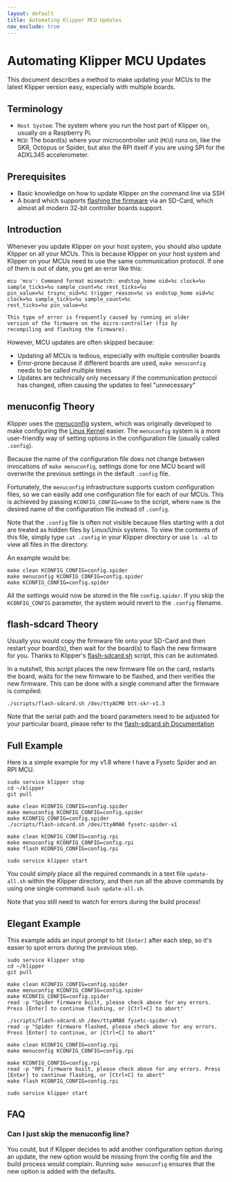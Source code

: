 ```yaml
---
layout: default
title: Automating Klipper MCU Updates
nav_exclude: true
---
```


# Automating Klipper MCU Updates

This document describes a method to make updating your MCUs to the latest Klipper version easy, especially with multiple
boards.

## Terminology

- `Host System`: The system where you run the host part of Klipper on, usually on a Raspberry Pi.
- `MCU`: The board(s) where your microcontroller unit (`MCU`) runs on, like the SKR, Octopus or Spider,
  but also the RPI itself if you are using SPI for the ADXL345 accelerometer.

## Prerequisites

- Basic knowledge on how to update Klipper on the command line via SSH
- A board which supports [flashing the firmware](https://www.klipper3d.org/SDCard_Updates.html) via an SD-Card, which
  almost all modern 32-bit controller boards support.

## Introduction

Whenever you update Klipper on your host system, you should also update Klipper on all your MCUs. This is because
Klipper on your host system and Klipper on your MCUs need to use the same communication protocol. If one of them is out
of date, you get an error like this:

```
mcu 'mcu': Command format mismatch: endstop_home oid=%c clock=%u sample_ticks=%u sample_count=%c rest_ticks=%u
pin_value=%c trsync_oid=%c trigger_reason=%c vs endstop_home oid=%c clock=%u sample_ticks=%u sample_count=%c
rest_ticks=%u pin_value=%c

This type of error is frequently caused by running an older
version of the firmware on the micro-controller (fix by
recompiling and flashing the firmware).
```

However, MCU updates are often skipped because:
- Updating all MCUs is tedious, especially with multiple controller boards
- Error-prone because if different boards are used, `make menuconfig` needs to be called multiple times
- Updates are technically only necessary if the communication protocol has changed, often causing the updates to feel
  "unnecessary"

## menuconfig Theory

Klipper uses the [menuconfig](https://en.wikipedia.org/wiki/Menuconfig) system, which was originally developed to make
configuring the [Linux Kernel](https://en.wikipedia.org/wiki/Linux_kernel) easier. The `menuconfig` system is a more
user-friendly way of setting options in the configuration file (usually called `.config`).

Because the name of the configuration file does not change between invocations of `make menuconfig`, settings done for
one MCU board will overwrite the previous settings in the default `.config` file.

Fortunately, the `menuconfig` infrastructure supports custom configuration files, so we can easily add one configuration
file for each of our MCUs. This is achieved by passing `KCONFIG_CONFIG=name` to the script, where `name` is the desired
name of the configuration file instead of `.config`.

Note that the `.config` file is often not visible because files starting with a dot are treated as hidden files by
Linux/Unix systems. To view the contents of this file, simply type `cat .config` in your Klipper directory or use
`ls -al` to view all files in the directory.

An example would be:

```
make clean KCONFIG_CONFIG=config.spider
make menuconfig KCONFIG_CONFIG=config.spider
make KCONFIG_CONFIG=config.spider
```

All the settings would now be stored in the file `config.spider`. If you skip the `KCONFIG_CONFIG` parameter, the
system would revert to the `.config` filename.

## flash-sdcard Theory

Usually you would copy the firmware file onto your SD-Card and then restart your board(s), then wait for the board(s)
to flash the new firmware for you. Thanks to Klipper's [flash-sdcard.sh](https://www.klipper3d.org/SDCard_Updates.html)
script, this can be automated.

In a nutshell, this script places the new firmware file on the card, restarts the board, waits for the new firmware to
be flashed, and then verifies the new firmware. This can be done with a single command after the firmware is compiled:

`./scripts/flash-sdcard.sh /dev/ttyACM0 btt-skr-v1.3`

Note that the serial path and the board parameters need to be adjusted for your particular board, please refer to the
[flash-sdcard.sh Documentation](https://www.klipper3d.org/SDCard_Updates.html)


## Full Example

Here is a simple example for my v1.8 where I have a Fysetc Spider and an RPI MCU.

```
sudo service klipper stop
cd ~/klipper
git pull

make clean KCONFIG_CONFIG=config.spider
make menuconfig KCONFIG_CONFIG=config.spider
make KCONFIG_CONFIG=config.spider
./scripts/flash-sdcard.sh /dev/ttyAMA0 fysetc-spider-v1

make clean KCONFIG_CONFIG=config.rpi
make menuconfig KCONFIG_CONFIG=config.rpi
make flash KCONFIG_CONFIG=config.rpi

sudo service klipper start
```

You could simply place all the required commands in a text file `update-all.sh` within the Klipper directory, and then
run all the above commands by using one single command: `bash update-all.sh`.

Note that you still need to watch for errors during the build process!

## Elegant Example

This example adds an input prompt to hit `[Enter]` after each step, so it's easier to spot errors during the previous
step.

```
sudo service klipper stop
cd ~/klipper
git pull

make clean KCONFIG_CONFIG=config.spider
make menuconfig KCONFIG_CONFIG=config.spider
make KCONFIG_CONFIG=config.spider
read -p "Spider firmware built, please check above for any errors. Press [Enter] to continue flashing, or [Ctrl+C] to abort"

./scripts/flash-sdcard.sh /dev/ttyAMA0 fysetc-spider-v1
read -p "Spider firmware flashed, please check above for any errors. Press [Enter] to continue, or [Ctrl+C] to abort"

make clean KCONFIG_CONFIG=config.rpi
make menuconfig KCONFIG_CONFIG=config.rpi

make KCONFIG_CONFIG=config.rpi
read -p "RPi firmware built, please check above for any errors. Press [Enter] to continue flashing, or [Ctrl+C] to abort"
make flash KCONFIG_CONFIG=config.rpi

sudo service klipper start
```

## FAQ

### Can I just skip the menuconfig line?

You could, but if Klipper decides to add another configuration option during an update, the new option would be missing
from the config file and the build process would complain. Running `make menuconfig` ensures that the new option is
added with the defaults.
